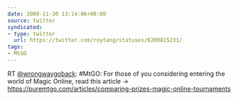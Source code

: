 ```yaml
---
date: 2009-11-30 13:14:06+00:00
source: twitter
syndicated:
- type: twitter
  url: https://twitter.com/roytang/statuses/6200815231/
tags:
- MtGO
---
```


RT [@wrongwaygoback](https://twitter.com/wrongwaygoback/): #MtGO: For those of you considering entering the world of Magic Online, read this article -&gt; https://puremtgo.com/articles/comparing-prizes-magic-online-tournaments